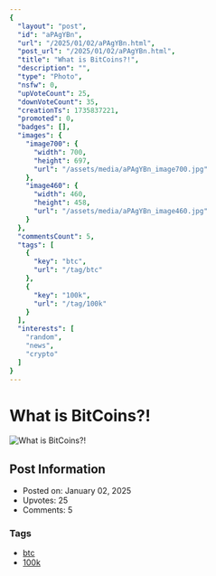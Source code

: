 ```yaml
---
{
  "layout": "post",
  "id": "aPAgYBn",
  "url": "/2025/01/02/aPAgYBn.html",
  "post_url": "/2025/01/02/aPAgYBn.html",
  "title": "What is BitCoins?!",
  "description": "",
  "type": "Photo",
  "nsfw": 0,
  "upVoteCount": 25,
  "downVoteCount": 35,
  "creationTs": 1735837221,
  "promoted": 0,
  "badges": [],
  "images": {
    "image700": {
      "width": 700,
      "height": 697,
      "url": "/assets/media/aPAgYBn_image700.jpg"
    },
    "image460": {
      "width": 460,
      "height": 458,
      "url": "/assets/media/aPAgYBn_image460.jpg"
    }
  },
  "commentsCount": 5,
  "tags": [
    {
      "key": "btc",
      "url": "/tag/btc"
    },
    {
      "key": "100k",
      "url": "/tag/100k"
    }
  ],
  "interests": [
    "random",
    "news",
    "crypto"
  ]
}
---
```


# What is BitCoins?!

![What is BitCoins?!](/assets/media/aPAgYBn_image700.jpg)

## Post Information

- Posted on: January 02, 2025
- Upvotes: 25
- Comments: 5

### Tags

- [btc](/tag/btc)
- [100k](/tag/100k)
